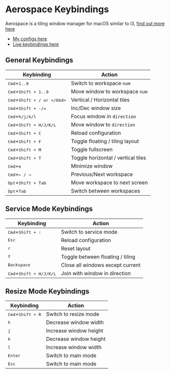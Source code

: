 # Aerospace Keybindings

Aerospace is a tiling window manager for macOS similar to i3, [find out more here](https://github.com/nikitabobko/AeroSpace)

- [My configs here](https://github.com/2KAbhishek/mac2k/blob/main/config/aerospace/aerospace.toml)
- [Live keybindings here](https://github.com/2KAbhishek/mac2k/blob/main/docs/aerospace.md)

## General Keybindings

| Keybinding                                  | Action                             |
| ------------------------------------------- | ---------------------------------- |
| <kbd>Cmd</kbd>+<kbd>1..9</kbd>              | Switch to workspace `num`          |
| <kbd>Cmd</kbd>+<kbd>Shift + 1..9</kbd>      | Move window to workspace `num`     |
| <kbd>Cmd</kbd>+<kbd>Shift + / or \</kbd>    | Vertical / Horizontal tiles        |
| <kbd>Cmd</kbd>+<kbd>Shift + -/=</kbd>       | Inc/Dec window size                |
| <kbd>Cmd</kbd>+<kbd>h/j/k/l</kbd>           | Focus window in `direction`        |
| <kbd>Cmd</kbd>+<kbd>Shift + H/J/K/L</kbd>   | Move window to `direction`         |
| <kbd>Cmd</kbd>+<kbd>Shift + C</kbd>         | Reload configuration               |
| <kbd>Cmd</kbd>+<kbd>Shift + F</kbd>         | Toggle floating / tiling layout    |
| <kbd>Cmd</kbd>+<kbd>Shift + M</kbd>         | Toggle fullscreen                  |
| <kbd>Cmd</kbd>+<kbd>Shift + T</kbd>         | Toggle horizontal / vertical tiles |
| <kbd>Cmd</kbd>+<kbd>e</kbd>                 | Minimize window                    |
| <kbd>Cmd</kbd>+<kbd>&#8592; / &#8594;</kbd> | Previous/Next workspace            |
| <kbd>Opt</kbd>+<kbd>Shift + Tab</kbd>       | Move workspace to next screen      |
| <kbd>Opt</kbd>+<kbd>Tab</kbd>               | Switch between workspaces          |

## Service Mode Keybindings

| Keybinding                                | Action                           |
| ----------------------------------------- | -------------------------------- |
| <kbd>Cmd</kbd>+<kbd>Shift + :</kbd>       | Switch to service mode           |
| <kbd>Esc</kbd>                            | Reload configuration             |
| <kbd>r</kbd>                              | Reset layout                     |
| <kbd>f</kbd>                              | Toggle between floating / tiling |
| <kbd>Backspace</kbd>                      | Close all windows except current |
| <kbd>Cmd</kbd>+<kbd>Shift + H/J/K/L</kbd> | Join with window in direction    |

## Resize Mode Keybindings

| Keybinding                          | Action                 |
| ----------------------------------- | ---------------------- |
| <kbd>Cmd</kbd>+<kbd>Shift + R</kbd> | Switch to resize mode  |
| <kbd>h</kbd>                        | Decrease window width  |
| <kbd>j</kbd>                        | Increase window height |
| <kbd>k</kbd>                        | Decrease window height |
| <kbd>l</kbd>                        | Increase window width  |
| <kbd>Enter</kbd>                    | Switch to main mode    |
| <kbd>Esc</kbd>                      | Switch to main mode    |

